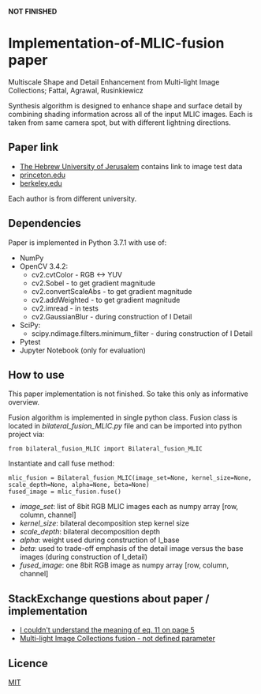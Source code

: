 **NOT FINISHED**

# Implementation-of-MLIC-fusion paper
Multiscale Shape and Detail Enhancement from Multi-light Image Collections; Fattal, Agrawal, Rusinkiewicz

Synthesis algorithm is designed to enhance shape and surface detail by combining shading information across all of the input MLIC images.
Each is taken from same camera spot, but with different lightning directions.

## Paper link
* [The Hebrew University of Jerusalem](http://www.cs.huji.ac.il/~raananf/projects/mlic/mlic.html) contains link to image test data
* [princeton.edu](https://gfx.cs.princeton.edu/pubs/Fattal_2007_MSA/mlic.pdf)
* [berkeley.edu](http://kneecap.cs.berkeley.edu/papers/mlic/mlic-SIG07.pdf)

Each author is from different university.

## Dependencies

Paper is implemented in Python 3.7.1 with use of:
*  NumPy
*  OpenCV 3.4.2:
    * cv2.cvtColor - RGB <-> YUV
    * cv2.Sobel - to get gradient magnitude
    * cv2.convertScaleAbs - to get gradient magnitude
    * cv2.addWeighted - to get gradient magnitude
    * cv2.imread - in tests
    * cv2.GaussianBlur - during construction of I Detail
* SciPy:
    * scipy.ndimage.filters.minimum_filter - during construction of I Detail
*  Pytest
*  Jupyter Notebook (only for evaluation)

## How to use
This paper implementation is not finished.
So take this only as informative overview.

Fusion algorithm is implemented in single python class. Fusion class is located in *bilateral_fusion_MLIC.py* file and can be imported into python project via:

```
from bilateral_fusion_MLIC import Bilateral_fusion_MLIC
```

Instantiate and call fuse method:

```
mlic_fusion = Bilateral_fusion_MLIC(image_set=None, kernel_size=None, scale_depth=None, alpha=None, beta=None)
fused_image = mlic_fusion.fuse()
```

* *image_set*: list of 8bit RGB MLIC images each as numpy array [row, column, channel]
* *kernel_size*: bilateral decomposition step kernel size
* *scale_depth*: bilateral decomposition depth
* *alpha*: weight used during construction of I_base
* *beta*: used to trade-off emphasis of the detail image versus the base images (during construction of I_detail)
* *fused_image*: one 8bit RGB image as numpy array [row, column, channel]

## StackExchange questions about paper / implementation
* [I couldn't understand the meaning of eq. 11 on page 5](https://dsp.stackexchange.com/questions/26069/multiscale-shape-and-detail-enhancement-from-multi-light-image-collections)
* [Multi-light Image Collections fusion - not defined parameter](https://dsp.stackexchange.com/questions/57982/multi-light-image-collections-fusion-not-defined-parameter?noredirect=1#comment115395_57982)

## Licence

[MIT](https://github.com/ToKraTheSecond/Implementation-of-MLIC-fusion/blob/master/LICENSE)
